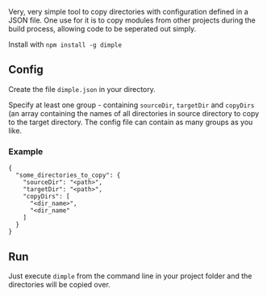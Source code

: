 Very, very simple tool to copy directories with configuration defined in a JSON file. One use for it is to copy modules from other projects during the build process, allowing code to be seperated out simply. 

Install with `npm install -g dimple`

## Config
Create the file `dimple.json` in your directory.

Specify at least one group - containing `sourceDir`, `targetDir` and `copyDirs` (an array containing the names of all directories in source directory to copy to the target directory. The config file can contain as many groups as you like.

### Example
```
{
  "some_directories_to_copy": {
    "sourceDir": "<path>",
    "targetDir": "<path>",
    "copyDirs": [
      "<dir_name>",
      "<dir_name"
    ]
  }
}
```

## Run
Just execute `dimple` from the command line in your project folder and the directories will be copied over.
